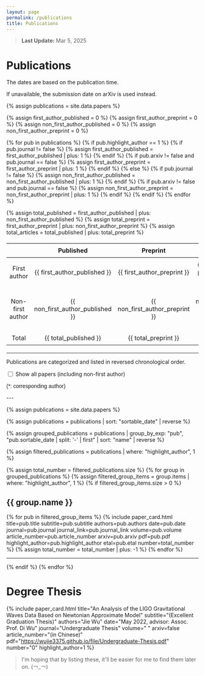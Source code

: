 ```yaml
---
layout: page
permalink: /publications
title: Publications
---
```


<style>
  @font-face {
    font-family: 'ARIAL';
    src: url('/assets/fonts/ARIAL.TTF') format('truetype');
  }
  @font-face {
    font-family: 'ARIALBD';
    src: url('/assets/fonts/ARIALBD.TTF') format('truetype');
  }
  /* li {
    font-family: 'times', serif;
  } */
  /* li {
    font-family: 'ARIALBD', serif;
    font-size: 20px;
  } */
  /* body {
    font-family: 'ARIAL', serif;
  } */
table {
    width: 100%;
    border-collapse: collapse;
    margin: 20px 0;
    text-align: center;
}

th, td {
    border: 0px solid black;
    padding: 8px;
}

th {
    border-top: 1.5px solid black;
    border-bottom: 1.5px solid black; /* 顶部线 */
}

tr:last-child td {
    border-bottom: 1.5px solid black; /* 底部线 */
}
</style>

> **Last Update:** Mar 5, 2025

# Publications

<p style="text-indent: 0;">The dates are based on the publication time.</p>

<p style="text-indent: 0;">If unavailable, the submission date on arXiv is used instead.</p>

<!-- ================================================================================================= -->
<!-- 统计图和表格 -->
<script src="https://cdn.jsdelivr.net/npm/chart.js"></script>
<canvas id="myChart" style="height: 400px;"></canvas> <!-- 设置图的高度 -->
<script>
  function createBarChart(labels, data1, data2) {
    var ctx = document.getElementById('myChart').getContext('2d');
    var myChart = new Chart(ctx, {
        type: 'bar',
        data: {
            labels: labels,
            datasets: [{
                label: 'First author',
                data: data1,  // 第一组数据
                backgroundColor: 'rgba(54, 162, 235, 0.8)', // 第一组颜色
            },
            {
                label: 'All papers',
                data: data2,  // 第二组数据
                backgroundColor: 'rgba(255, 159, 64, 0.8)', // 第二组颜色
            }]
        },
        options: {
            responsive: true,
            scales: {
                y: {
                    beginAtZero: true,
                    ticks: {
                        stepSize: 1, // 只显示整数
                        callback: function(value) {
                            return Number.isInteger(value) ? value : null; // 只显示整数
                        }
                    },
                    title: {
                        display: true,
                        text: 'Number'
                    }
                },
                x: {
                    title: {
                        display: true,
                        text: 'Year'
                    }
                }
            }
        }
    });
  }
</script>
<script>
  createBarChart(
  [2023,2024,2025], 
  [   2,   3,   1],//一作 
  [   2,   3,   3]);//总计
</script>


<!-- =============================================================================================== -->
<!-- 表格 -->
<!-- ----------------------------------------------------------------------------------------------- -->

<!-- |                  | Published | Preprint | Total |
|:----------------:|:---------:|:--------:|:-----:|
|  First author    |     4     |    2     |   6   |
| Non first author |     1     |    0     |   1   |
| Total            |     5     |    2     |   7   | -->


{% assign publications = site.data.papers %}

{% assign first_author_published = 0 %}
{% assign first_author_preprint = 0 %}
{% assign non_first_author_published = 0 %}
{% assign non_first_author_preprint = 0 %}

{% for pub in publications %}
  {% if pub.highlight_author == 1 %}
    {% if pub.journal != false %}
      {% assign first_author_published = first_author_published | plus: 1 %}
    {% endif %}
    {% if pub.arxiv != false and pub.journal == false %}
      {% assign first_author_preprint = first_author_preprint | plus: 1 %}
    {% endif %}
  {% else %}
    {% if pub.journal != false %}
      {% assign non_first_author_published = non_first_author_published | plus: 1 %}
    {% endif %}
    {% if pub.arxiv != false and pub.journal == false %}
      {% assign non_first_author_preprint = non_first_author_preprint | plus: 1 %}
    {% endif %}
  {% endif %}
{% endfor %}

{% assign total_published = first_author_published | plus: non_first_author_published %}
{% assign total_preprint = first_author_preprint | plus: non_first_author_preprint %}
{% assign total_articles = total_published | plus: total_preprint %}

<table>
  <thead>
    <tr>
      <th></th>
      <th>Published</th>
      <th>Preprint</th>
      <th>Total</th>
    </tr>
  </thead>
  <tbody>
    <tr>
      <td>First author</td>
      <td>{{ first_author_published }}</td>
      <td>{{ first_author_preprint }}</td>
      <td>{{ first_author_published | plus: first_author_preprint }}</td>
    </tr>
    <tr>
      <td>Non-first author</td>
      <td>{{ non_first_author_published }}</td>
      <td>{{ non_first_author_preprint }}</td>
      <td>{{ non_first_author_published | plus: non_first_author_preprint }}</td>
    </tr>
    <tr>
      <td>Total</td>
      <td>{{ total_published }}</td>
      <td>{{ total_preprint }}</td>
      <td>{{ total_articles }}</td>
    </tr>
  </tbody>
</table>

<!-- =============================================================================================== -->
<!-- 文章 -->
<!-- ----------------------------------------------------------------------------------------------- -->
---

<p style="text-indent: 0;">Publications are categorized and listed in reversed chronological order.</p>

<style>
  .checkbox-container {
    display: flex; /* 使用 Flexbox 布局 */
    align-items: center; /* 垂直居中对齐 */
  }
</style>

<div class="checkbox-container">
  <input type="checkbox" id="show-all" onchange="toggleDisplay()">
  <label for="show-all">&nbsp;Show all papers (including non-first author)</label>
</div>

<p style="text-indent: 0; font-family: 'ARIAL';">(*: corresponding author)</p>
---

{% assign publications = site.data.papers %}

<!-- 按 sortable_date 排序，最新的排在前面 -->
{% assign publications = publications | sort: "sortable_date" | reverse %}

<!-- 按年份分组 -->
{% assign grouped_publications = publications | group_by_exp: "pub", "pub.sortable_date | split: '-' | first" | sort: "name" | reverse %}

<!-- 默认只显示一作文章 -->
{% assign filtered_publications = publications | where: "highlight_author", 1 %}

<!-- 根据复选框状态切换显示模式 -->
<div id="first-author-only">
  {% assign total_number = filtered_publications.size %}
  {% for group in grouped_publications %}
    {% assign filtered_group_items = group.items | where: "highlight_author", 1 %}
    {% if filtered_group_items.size > 0 %}
      <h2>{{ group.name }}</h2>
      {% for pub in filtered_group_items %}
        {% include paper_card.html 
        title=pub.title 
        subtitle=pub.subtitle 
        authors=pub.authors 
        date=pub.date 
        journal=pub.journal 
        journal_link=pub.journal_link 
        volume=pub.volume 
        article_number=pub.article_number 
        arxiv=pub.arxiv 
        pdf=pub.pdf 
        highlight_author=pub.highlight_author 
        etal=pub.etal 
        number=total_number %}
        {% assign total_number = total_number | plus: -1 %}
      {% endfor %}
      <hr>
    {% endif %}
  {% endfor %}
</div>

<div id="all-articles" style="display: none;">
  {% assign total_number = publications.size %}
  {% for group in grouped_publications %}
    <!-- <h2>{{ group.name }}</h2> -->
    <p style="text-indent: 0;font-size:36px;margin-bottom:0.61875rem;text-rendering:optimizeLegibility;line-height:1;margin-top:0;font-family:'PT Sans Narrow',sans-serif;font-weight:700;">{{ group.name }}</p>
    {% for pub in group.items %}
      {% include paper_card.html 
      title=pub.title 
      subtitle=pub.subtitle 
      authors=pub.authors 
      date=pub.date 
      journal=pub.journal 
      journal_link=pub.journal_link 
      volume=pub.volume 
      article_number=pub.article_number 
      arxiv=pub.arxiv 
      pdf=pub.pdf 
      highlight_author=pub.highlight_author 
      etal=pub.etal 
      number=total_number %}
      {% assign total_number = total_number | plus: -1 %}
    {% endfor %}
    <hr>
  {% endfor %}
</div>

<script>
  function toggleDisplay() {
    var showAll = document.getElementById("show-all").checked;
    document.getElementById("first-author-only").style.display = showAll ? "none" : "block";
    document.getElementById("all-articles").style.display = showAll ? "block" : "none";
  }
</script>

<!-- =============================================================================================== -->
<!-- 学位论文 -->
<!-- ----------------------------------------------------------------------------------------------- -->
# Degree Thesis

{% include paper_card.html
  title="An Analysis of the LIGO Gravitational Waves Data Based on Newtonian Approximate Model"
  subtitle="(Excellent Graduation Thesis)"
  authors="Jie Wu"
  date="May 2022, advisor: Assoc. Prof. Di Wu"
  journal="Undergraduate Thesis"
  volume=" "
  arxiv=false
  article_number="(in Chinese)"
  pdf="https://wujie3375.github.io/file/Undergraduate-Thesis.pdf"
  number="0"
  highlight_author=1
%}
> I'm hoping that by listing these, it'll be easier for me to find them later on. (￢_￢)